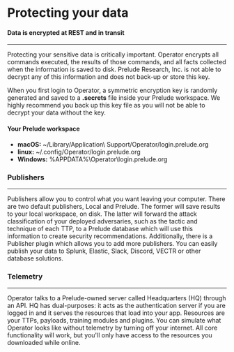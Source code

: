 
# Protecting your data

#### Data is encrypted at REST and in transit

---

Protecting your sensitive data is critically important. Operator encrypts all commands executed, the results of
those commands, and all facts collected when the information is saved to disk. Prelude Research, Inc. is not able
to decrypt any of this information and does not back-up or store this key.

When you first login to Operator, a symmetric encryption key is randomly generated and saved to a **.secrets**
file inside your Prelude workspace. We highly recommend you back up this key file as you will
not be able to decrypt your data without the key.

#### Your Prelude workspace

- **macOS:** ~/Library/Application\ Support/Operator/login.prelude.org
- **linux:** ~/.config/Operator/login.prelude.org
- **Windows:** %APPDATA%\Operator\login.prelude.org

### Publishers

---

Publishers allow you to control what you want leaving your computer. There are two default publishers, Local
and Prelude. The former will save results to your local workspace, on disk. The latter will forward the attack
classification of your deployed adversaries, such as the tactic and technique of each TTP, to a Prelude
database which will use this information to create security recommendations. Additionally, there is a Publisher
plugin which allows you to add more publishers. You can easily publish your data to Splunk, Elastic,
Slack, Discord, VECTR or other database solutions.

### Telemetry

---

Operator talks to a Prelude-owned server called Headquarters (HQ) through an API. HQ has dual-purposes: it 
acts as the authentication server if you are logged in and it serves the resources that load into your app. 
Resources are your TTPs, payloads, training modules and plugins. You can simulate what Operator looks like 
without telemetry by turning off your internet. All core functionality will work, but you'll only have access to the resources you downloaded while online.
